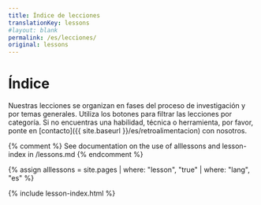 ```yaml
---
title: Índice de lecciones
translationKey: lessons
#layout: blank
permalink: /es/lecciones/
original: lessons
---
```



# Índice

Nuestras lecciones se organizan en fases del proceso de investigación y por temas generales. Utiliza los botones para filtrar las lecciones por categoría. Si no encuentras una habilidad, técnica o herramienta, por favor, ponte en [contacto]({{ site.baseurl }}/es/retroalimentacion) con nosotros.


{% comment %}
See documentation on the use of alllessons and lesson-index in /lessons.md
{% endcomment %}

{% assign alllessons = site.pages | where: "lesson", "true" | where: "lang", "es" %}

{% include lesson-index.html %}
